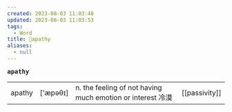 ```yaml
---
created: 2023-08-03 11:03:48
updated: 2023-08-03 11:03:53
tags:
  - Word
title: 📖apathy
aliases:
  - null
---
```


<pre><strong>apathy</strong></pre>
|   |   |   |   |
|---|---|---|---|
|apathy|['æpəθɪ]|n. the feeling of not having much emotion or interest 冷漠|[[passivity]]|